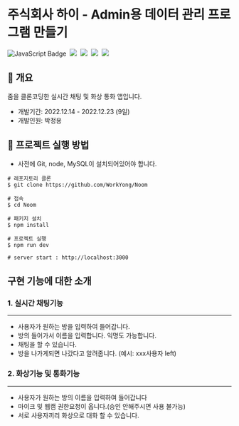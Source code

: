 # 주식회사 하이 - Admin용 데이터 관리 프로그램 만들기
![JavaScript Badge](https://img.shields.io/badge/Javascript-F7DF1E?style=for-the-badge&logo=Javascript&logoColor=white)&nbsp;
<img src="https://img.shields.io/badge/Node.js-339933?style=for-the-badge&logo=Node.js&logoColor=white"/>&nbsp;
<img src="https://img.shields.io/badge/Express-000000?style=for-the-badge&logo=Express&logoColor=white"/>&nbsp;
<img src="https://img.shields.io/badge/Socket.io-4479A1?style=for-the-badge&logo=MySQL&logoColor=white"/>&nbsp;
<img src="https://img.shields.io/badge/WebRTC-85EA2D?style=for-the-badge&logo=Swagger&logoColor=white"/>&nbsp;
## 🏥 개요

줌을 클론코딩한 실시간 채팅 및 화상 통화 앱입니다.

- 개발기간: 2022.12.14 - 2022.12.23 (9일)
- 개발인원: 박정용



## 🏥 프로젝트 실행 방법

- 사전에 Git, node, MySQL이 설치되어있어야 합니다.

```shell
# 레포지토리 클론
$ git clone https://github.com/WorkYong/Noom

# 접속
$ cd Noom

# 패키지 설치
$ npm install

# 프로젝트 실행
$ npm run dev

# server start : http://localhost:3000
```



## 구현 기능에 대한 소개

### 1. 실시간 채팅기능
---
- 사용자가 원하는 방을 입력하여 들어갑니다.
- 방의 들어가서 이름을 입력합니다. 익명도 가능합니다.
- 채팅을 할 수 있습니다.
- 방을 나가게되면 나갔다고 알려줍니다. (예시: xxx사용자 left)


### 2. 화상기능 및 통화기능
---

- 사용자가 원하는 방의 이름을 입력하여 들어갑니다
- 마이크 및 웹캠 권한요청이 옵니다.(승인 안해주시면 사용 불가능)
- 서로 사용자끼리 화상으로 대화 할 수 있습니다.

